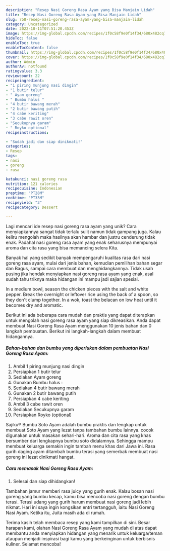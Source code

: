 ```yaml
---
description: "Resep Nasi Goreng Rasa Ayam yang Bisa Manjain Lidah"
title: "Resep Nasi Goreng Rasa Ayam yang Bisa Manjain Lidah"
slug: 758-resep-nasi-goreng-rasa-ayam-yang-bisa-manjain-lidah
category: Uncategorized
date: 2022-10-11T07:51:20.453Z
image: https://img-global.cpcdn.com/recipes/1f0c58f9e0f14f34/680x482cq70/nasi-goreng-rasa-ayam-foto-resep-utama.jpg
hideToc: false
enableToc: true
enableTocContent: false
thumbnail: https://img-global.cpcdn.com/recipes/1f0c58f9e0f14f34/680x482cq70/nasi-goreng-rasa-ayam-foto-resep-utama.jpg
cover: https://img-global.cpcdn.com/recipes/1f0c58f9e0f14f34/680x482cq70/nasi-goreng-rasa-ayam-foto-resep-utama.jpg
author: Admin
authorAv: notfound
ratingvalue: 3.3
reviewcount: 22
recipeingredient:
- "1 piring munjung nasi dingin"
- "1 butir telur"
- " Ayam goreng"
- " Bumbu halus "
- "4 butir bawang merah"
- "2 butir bawang putih"
- "4 cabe keriting"
- "3 cabe rawit oren"
- "Secukupnya garam"
- " Royko optional"
recipeinstructions:

- "Sudah jadi dan siap dinikmati!"
categories:
- Resep
tags:
- nasi
- goreng
- rasa

katakunci: nasi goreng rasa 
nutrition: 121 calories
recipecuisine: Indonesian
preptime: "PT28M"
cooktime: "PT33M"
recipeyield: "3"
recipecategory: Dessert

---
```





Lagi mencari ide resep nasi goreng rasa ayam yang unik? Cara menyiapkannya sangat tidak terlalu sulit namun tidak gampang juga. Kalau keliru mengolah maka hasilnya akan hambar dan justru cenderung tidak enak. Padahal nasi goreng rasa ayam yang enak seharusnya mempunyai aroma dan cita rasa yang bisa memancing selera Kita.





Banyak hal yang sedikit banyak mempengaruhi kualitas rasa dari nasi goreng rasa ayam, mulai dari jenis bahan, kemudian pemilihan bahan segar dan Bagus, sampai cara membuat dan menghidangkannya. Tidak usah pusing jika hendak menyiapkan nasi goreng rasa ayam yang enak,      asal sudah tahu triknya maka hidangan ini mampu jadi sajian spesial.














In a medium bowl, season the chicken pieces with the salt and white pepper. Break the overnight or leftover rice using the back of a spoon, so they don&#39;t clump together. In a wok, toast the belacan on low heat until it becomes dry and aromatic.






Berikut ini ada beberapa cara mudah dan praktis yang dapat diterapkan untuk mengolah nasi goreng rasa ayam yang siap dikreasikan. Anda dapat membuat Nasi Goreng Rasa Ayam menggunakan 10 jenis bahan dan 0 langkah pembuatan. Berikut ini langkah-langkah dalam membuat hidangannya.

<!--inarticleads1-->

##### Bahan-bahan dan bumbu yang diperlukan dalam pembuatan Nasi Goreng Rasa Ayam:

1. Ambil 1 piring munjung nasi dingin
1. Persiapkan 1 butir telur
1. Sediakan  Ayam goreng
1. Gunakan  Bumbu halus :
1. Sediakan 4 butir bawang merah
1. Gunakan 2 butir bawang putih
1. Persiapkan 4 cabe keriting
1. Ambil 3 cabe rawit oren
1. Sediakan Secukupnya garam
1. Persiapkan  Royko (optional)


Sajiku® Bumbu Soto Ayam adalah bumbu praktis dan lengkap untuk membuat Soto Ayam yang lezat tanpa tambahan bumbu lainnya. cocok digunakan untuk masakan sehari-hari. Aroma dan cita rasa yang khas bersumber dari lengkapnya bumbu soto didalamnya. Sehingga mampu membuat keluarga semakin ingin tambah menu khas dari Jawa ini. Rasa gurih daging ayam ditambah bumbu terasi yang semerbak membuat nasi goreng ini lezat dinikmati hangat. 

<!--inarticleads2-->

##### Cara memasak Nasi Goreng Rasa Ayam:


1. Selesai dan siap dihidangkan!

Tambahan jamur memberi rasa juicy yang gurih enak. Kalau bosan nasi goreng yang bumbu kecap, kamu bisa mencoba nasi goreng dengan bumbu terasi. Terasi udang yang gurih harum membuat nasi goreng jadi lebih nikmat. Hari ini saya ingin kongsikan entri tertangguh, iaitu Nasi Goreng Nasi Ayam. Ketika itu, Juita masih ada di rumah. 

Terima kasih telah membaca resep yang kami tampilkan di sini. Besar harapan kami, olahan Nasi Goreng Rasa Ayam yang mudah di atas dapat membantu anda menyiapkan hidangan yang menarik untuk keluarga/teman ataupun menjadi inspirasi bagi kamu yang berkeinginan untuk berbisnis kuliner. Selamat mencoba!
